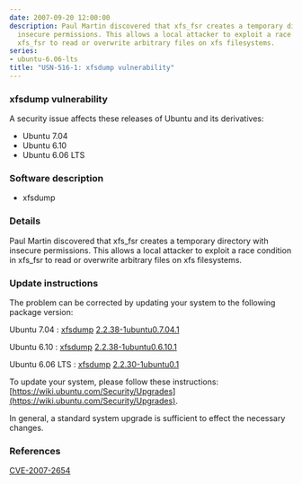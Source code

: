 ```yaml
---
date: 2007-09-20 12:00:00
description: Paul Martin discovered that xfs_fsr creates a temporary directory with
  insecure permissions. This allows a local attacker to exploit a race condition in
  xfs_fsr to read or overwrite arbitrary files on xfs filesystems.
series:
- ubuntu-6.06-lts
title: "USN-516-1: xfsdump vulnerability"
---
```


### xfsdump vulnerability

A security issue affects these releases of Ubuntu and its derivatives:

* Ubuntu 7.04
* Ubuntu 6.10
* Ubuntu 6.06 LTS

### Software description

* xfsdump 

### Details

Paul Martin discovered that xfs_fsr creates a temporary directory with insecure permissions. This allows a local attacker to exploit a race condition in xfs_fsr to read or overwrite arbitrary files on xfs filesystems. 

### Update instructions

The problem can be corrected by updating your system to the following package version:

Ubuntu 7.04
 : [xfsdump](https://launchpad.net/ubuntu/+source/xfsdump) <span> [2.2.38-1ubuntu0.7.04.1](https://launchpad.net/ubuntu/+source/xfsdump/2.2.38-1ubuntu0.7.04.1) </span> 

Ubuntu 6.10
 : [xfsdump](https://launchpad.net/ubuntu/+source/xfsdump) <span> [2.2.38-1ubuntu0.6.10.1](https://launchpad.net/ubuntu/+source/xfsdump/2.2.38-1ubuntu0.6.10.1) </span> 

Ubuntu 6.06 LTS
 : [xfsdump](https://launchpad.net/ubuntu/+source/xfsdump) <span> [2.2.30-1ubuntu0.1](https://launchpad.net/ubuntu/+source/xfsdump/2.2.30-1ubuntu0.1) </span> 

To update your system, please follow these instructions: [https://wiki.ubuntu.com/Security/Upgrades](https://wiki.ubuntu.com/Security/Upgrades).

In general, a standard system upgrade is sufficient to effect the necessary changes. 

### References

 [CVE-2007-2654](http://people.ubuntu.com/~ubuntu-security/cve/CVE-2007-2654)
